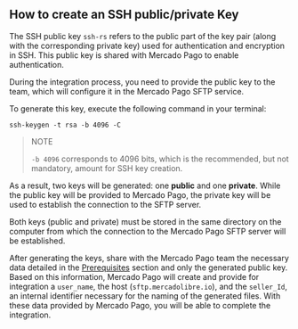## How to create an SSH public/private Key

The SSH public key `ssh-rs` refers to the public part of the key pair (along with the corresponding private key) used for authentication and encryption in SSH. This public key is shared with Mercado Pago to enable authentication.

During the integration process, you need to provide the public key to the team, which will configure it in the Mercado Pago SFTP service.

To generate this key, execute the following command in your terminal:

```terminal
ssh-keygen -t rsa -b 4096 -C
```

> NOTE
>
> `-b 4096` corresponds to 4096 bits, which is the recommended, but not mandatory, amount for SSH key creation.

As a result, two keys will be generated: one **public** and one **private**. While the public key will be provided to Mercado Pago, the private key will be used to establish the connection to the SFTP server.

Both keys (public and private) must be stored in the same directory on the computer from which the connection to the Mercado Pago SFTP server will be established.

After generating the keys, share with the Mercado Pago team the necessary data detailed in the [Prerequisites](/developers/es/docs/links-and-debts/prerequisites) section and only the generated public key.
Based on this information, Mercado Pago will create and provide for integration a `user_name`, the host (`sftp.mercadolibre.io`), and the `seller_Id`, an internal identifier necessary for the naming of the generated files. With these data provided by Mercado Pago, you will be able to complete the integration.